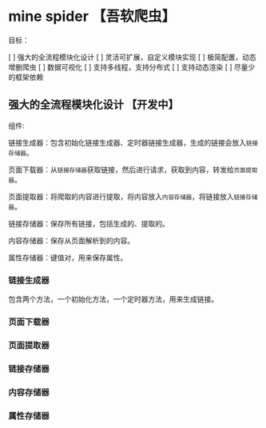 # mine spider 【吾软爬虫】

目标：

[ ] 强大的全流程模块化设计
[ ] 灵活可扩展，自定义模块实现
[ ] 极简配置，动态增删爬虫
[ ] 数据可视化
[ ] 支持多线程，支持分布式
[ ] 支持动态渲染
[ ] 尽量少的框架依赖

## 强大的全流程模块化设计 【**开发中**】

组件:

链接生成器：包含初始化链接生成器、定时器链接生成器，生成的链接会放入`链接存储器`。

页面下载器：从`链接存储器`获取链接，然后进行请求，获取到内容，转发给`页面提取器`。

页面提取器：将爬取的内容进行提取，将内容放入`内容存储器`，将链接放入`链接存储器`。

链接存储器：保存所有链接，包括生成的、提取的。

内容存储器：保存从页面解析到的内容。

属性存储器：键值对，用来保存属性。

### 链接生成器

包含两个方法，一个初始化方法，一个定时器方法，用来生成链接。

### 页面下载器

### 页面提取器

### 链接存储器

### 内容存储器

### 属性存储器
